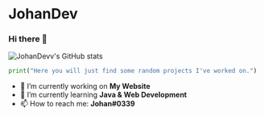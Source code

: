 # JohanDev
### Hi there 👋

![JohanDevv's GitHub stats](https://github-readme-stats.vercel.app/api?username=JohanDevv&show_icons=true&theme=tokyonight)

```python
print("Here you will just find some random projects I've worked on.")
```

- 🔭 I’m currently working on **My Website**
- 🌱 I’m currently learning **Java & Web Development**
- 📫 How to reach me: **Johan#0339**
